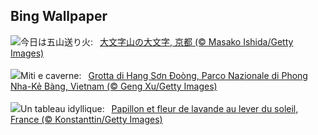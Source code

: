 ## Bing Wallpaper
![](https://www.bing.com/th?id=OHR.Gozan2024_JA-JP4841375373_UHD.jpg&w=1000)今日は五山送り火:&nbsp;&ensp;[大文字山の大文字, 京都 (© Masako Ishida/Getty Images)](https://www.bing.com/th?id=OHR.Gozan2024_JA-JP4841375373_UHD.jpg)
<br><br/>
![](https://www.bing.com/th?id=OHR.HangCave_IT-IT4945788331_UHD.jpg&w=1000)Miti e caverne:&nbsp;&ensp;[Grotta di Hang Sơn Đoòng, Parco Nazionale di Phong Nha-Kẻ Bàng, Vietnam (© Geng Xu/Getty Images)](https://www.bing.com/th?id=OHR.HangCave_IT-IT4945788331_UHD.jpg)
<br><br/>
![](https://www.bing.com/th?id=OHR.ButterflyFlower_FR-FR4834672236_UHD.jpg&w=1000)Un tableau idyllique:&nbsp;&ensp;[Papillon et fleur de lavande au lever du soleil, France (© Konstanttin/Getty Images)](https://www.bing.com/th?id=OHR.ButterflyFlower_FR-FR4834672236_UHD.jpg)
<br><br/>
